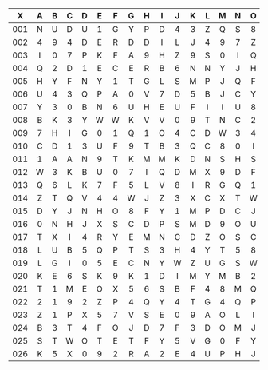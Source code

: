 |X|A|B|C|D|E|F|G|H|I|J|K|L|M|N|O|P|Q|R|S|T|U|V|W|X|Y|Z|
|:-------:|:-------:|:-------:|:-------:|:-------:|:-------:|:-------:|:-------:|:-------:|:-------:|:-------:|:-------:|:-------:|:-------:|:-------:|:-------:|:-------:|:-------:|:-------:|:-------:|:-------:|:-------:|:-------:|:-------:|:-------:|:-------:|:-------:|
|001|N|U|D|U|1|G|Y|P|D|4|3|Z|Q|S|8|C|1|2|6|O|3|5|0|R|M|C|
|002|4|9|4|D|E|R|D|D|I|L|J|4|9|7|Z|F|P|P|P|J|8|1|V|S|5|2|
|003|I|0|7|P|K|F|A|9|H|Z|9|S|0|I|Q|G|T|7|S|D|L|2|2|N|J|6|
|004|Q|2|D|1|E|C|E|R|B|6|N|N|Y|J|H|M|N|V|L|8|D|2|3|B|7|2|
|005|H|Y|F|N|Y|1|T|G|L|S|M|P|J|Q|F|W|Q|4|F|V|9|K|5|A|K|1|
|006|U|4|3|Q|P|A|0|V|7|D|5|B|J|C|Y|1|H|N|9|O|Y|F|6|B|3|8|
|007|Y|3|0|B|N|6|U|H|E|U|F|I|I|U|8|K|4|R|P|J|2|W|N|M|O|D|
|008|B|K|3|Y|W|W|K|V|V|0|9|T|N|C|2|M|2|H|J|S|D|A|O|J|Q|8|
|009|7|H|I|G|0|1|Q|1|O|4|C|D|W|3|4|O|G|7|3|1|V|D|1|N|U|6|
|010|C|D|1|3|U|F|9|T|B|3|Q|C|8|0|I|G|1|D|4|Q|7|I|G|Y|P|V|
|011|1|A|A|N|9|T|K|M|M|K|D|N|S|H|S|X|X|1|M|8|W|D|K|N|H|8|
|012|W|3|K|B|U|0|7|I|Q|D|M|X|9|D|F|K|X|U|X|V|F|W|U|T|F|R|
|013|Q|6|L|K|7|F|5|L|V|8|I|R|G|Q|1|N|X|P|S|L|7|G|2|7|U|M|
|014|Z|T|Q|V|4|4|W|J|Z|3|X|C|X|T|W|K|E|V|2|X|R|X|Y|Q|B|O|
|015|D|Y|J|N|H|O|8|F|Y|1|M|P|D|C|J|4|Y|G|P|O|L|L|H|2|B|D|
|016|0|N|H|J|X|S|C|D|P|S|M|D|9|O|U|6|L|N|V|Q|L|E|I|S|M|7|
|017|T|X|I|4|R|Y|E|M|N|C|D|Z|O|S|C|Y|G|I|U|R|3|Q|J|K|Q|O|
|018|L|U|B|5|Q|P|T|S|3|H|4|Y|T|5|8|F|C|B|2|8|U|5|L|2|9|U|
|019|L|G|I|0|5|E|C|N|Y|W|Z|U|G|S|W|K|Y|G|7|A|M|F|L|Z|3|2|
|020|K|E|6|S|K|9|K|1|D|I|M|Y|M|B|2|U|4|A|Q|9|4|F|C|7|S|Q|
|021|T|1|M|E|O|X|5|6|S|B|F|4|8|M|Q|P|7|G|Y|R|7|3|R|8|X|W|
|022|2|1|9|2|Z|P|4|Q|Y|4|T|G|4|Q|P|0|Y|O|O|0|9|J|8|3|Z|H|
|023|Z|1|P|X|5|7|V|S|E|0|9|A|O|L|I|W|F|T|O|I|1|O|U|E|9|7|
|024|B|3|T|4|F|O|J|D|7|F|3|D|O|M|J|O|W|5|0|H|6|R|O|W|T|T|
|025|S|T|W|O|T|E|T|F|Y|5|V|G|0|F|Y|H|V|P|9|H|C|B|M|C|8|9|
|026|K|5|X|0|9|2|R|A|2|E|4|U|P|H|J|T|J|3|8|Q|5|9|A|E|4|3|